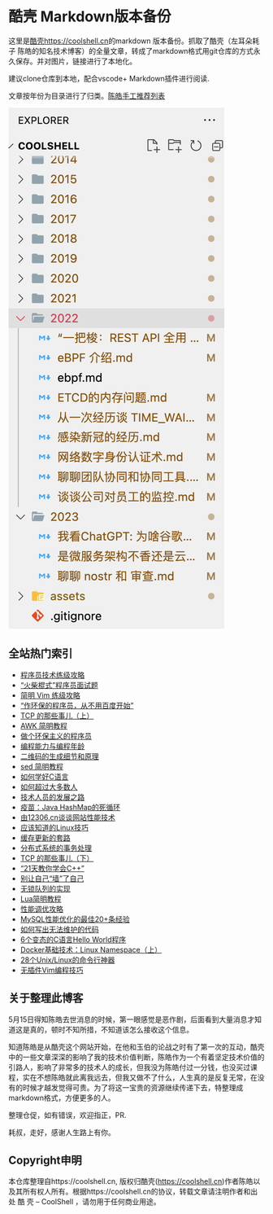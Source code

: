 # 酷壳 Markdown版本备份

这里是[酷壳https://coolshell.cn](https://coolshell.cn/)的markdown 版本备份。抓取了酷壳（左耳朵耗子 陈皓的知名技术博客）的全量文章，转成了markdown格式用git仓库的方式永久保存。并对图片，链接进行了本地化。

建议clone仓库到本地，配合vscode+ Markdown插件进行阅读. 

文章按年份为目录进行了归类。[陈皓手工推荐列表](./featured.md)

![](assets/20230517231205.png)

## 全站热门索引

- [程序员技术练级攻略](./2011/%E7%A8%8B%E5%BA%8F%E5%91%98%E6%8A%80%E6%9C%AF%E7%BB%83%E7%BA%A7%E6%94%BB%E7%95%A5.md)
- [“火柴棍式”程序员面试题](./2011/%E2%80%9C%E7%81%AB%E6%9F%B4%E6%A3%8D%E5%BC%8F%E2%80%9D%E7%A8%8B%E5%BA%8F%E5%91%98%E9%9D%A2%E8%AF%95%E9%A2%98.md)
- [简明 Vim 练级攻略](./2011/%E7%AE%80%E6%98%8E%20Vim%20%E7%BB%83%E7%BA%A7%E6%94%BB%E7%95%A5.md)
- [“作环保的程序员，从不用百度开始”](./2013/%E2%80%9C%E4%BD%9C%E7%8E%AF%E4%BF%9D%E7%9A%84%E7%A8%8B%E5%BA%8F%E5%91%98%EF%BC%8C%E4%BB%8E%E4%B8%8D%E7%94%A8%E7%99%BE%E5%BA%A6%E5%BC%80%E5%A7%8B%E2%80%9D.md)
- [TCP 的那些事儿（上）](./2014/TCP%20%E7%9A%84%E9%82%A3%E4%BA%9B%E4%BA%8B%E5%84%BF%EF%BC%88%E4%B8%8A%EF%BC%89.md)
- [AWK 简明教程](/2013/AWK%20%E7%AE%80%E6%98%8E%E6%95%99%E7%A8%8B.md)
- [做个环保主义的程序员](/2012/%E5%81%9A%E4%B8%AA%E7%8E%AF%E4%BF%9D%E4%B8%BB%E4%B9%89%E7%9A%84%E7%A8%8B%E5%BA%8F%E5%91%98.md)
- [编程能力与编程年龄](/2013/%E7%BC%96%E7%A8%8B%E8%83%BD%E5%8A%9B%E4%B8%8E%E7%BC%96%E7%A8%8B%E5%B9%B4%E9%BE%84.md)
- [二维码的生成细节和原理](/2013/%E4%BA%8C%E7%BB%B4%E7%A0%81%E7%9A%84%E7%94%9F%E6%88%90%E7%BB%86%E8%8A%82%E5%92%8C%E5%8E%9F%E7%90%86.md)
- [sed 简明教程](/2013/sed%20%E7%AE%80%E6%98%8E%E6%95%99%E7%A8%8B.md)
- [如何学好C语言](/2011/%E5%A6%82%E4%BD%95%E5%AD%A6%E5%A5%BDC%E8%AF%AD%E8%A8%80.md)
- [如何超过大多数人](./2019/%E5%A6%82%E4%BD%95%E8%B6%85%E8%BF%87%E5%A4%A7%E5%A4%9A%E6%95%B0%E4%BA%BA.md)
- [技术人员的发展之路](./2016/%E6%8A%80%E6%9C%AF%E4%BA%BA%E5%91%98%E7%9A%84%E5%8F%91%E5%B1%95%E4%B9%8B%E8%B7%AF.md)
- [疫苗：Java HashMap的死循环](/2013/%E7%96%AB%E8%8B%97%EF%BC%9AJava%20HashMap%E7%9A%84%E6%AD%BB%E5%BE%AA%E7%8E%AF.md)
- [由12306.cn谈谈网站性能技术](/2012/%E7%94%B112306.cn%E8%B0%88%E8%B0%88%E7%BD%91%E7%AB%99%E6%80%A7%E8%83%BD%E6%8A%80%E6%9C%AF.md)
- [应该知道的Linux技巧](/2013/%E5%BA%94%E8%AF%A5%E7%9F%A5%E9%81%93%E7%9A%84Linux%E6%8A%80%E5%B7%A7.md)
- [缓存更新的套路](/2016/%E7%BC%93%E5%AD%98%E6%9B%B4%E6%96%B0%E7%9A%84%E5%A5%97%E8%B7%AF.md)
- [分布式系统的事务处理](/2014/%E5%88%86%E5%B8%83%E5%BC%8F%E7%B3%BB%E7%BB%9F%E7%9A%84%E4%BA%8B%E5%8A%A1%E5%A4%84%E7%90%86.md)
- [TCP 的那些事儿（下）](/2014/TCP%20%E7%9A%84%E9%82%A3%E4%BA%9B%E4%BA%8B%E5%84%BF%EF%BC%88%E4%B8%8B%EF%BC%89.md)
- [“21天教你学会C++”](/2010/%E2%80%9C21%E5%A4%A9%E6%95%99%E4%BD%A0%E5%AD%A6%E4%BC%9AC%2B%2B%E2%80%9D.md)
- [别让自己“墙”了自己](/2019/%E5%88%AB%E8%AE%A9%E8%87%AA%E5%B7%B1%E2%80%9C%E5%A2%99%E2%80%9D%E4%BA%86%E8%87%AA%E5%B7%B1.md)
- [无锁队列的实现](/2012/%E6%97%A0%E9%94%81%E9%98%9F%E5%88%97%E7%9A%84%E5%AE%9E%E7%8E%B0.md)
- [Lua简明教程](/2013/Lua%E7%AE%80%E6%98%8E%E6%95%99%E7%A8%8B.md)
- [性能调优攻略](/2012/%E6%80%A7%E8%83%BD%E8%B0%83%E4%BC%98%E6%94%BB%E7%95%A5.md)
- [MySQL性能优化的最佳20+条经验](/2009/MySQL%E6%80%A7%E8%83%BD%E4%BC%98%E5%8C%96%E7%9A%84%E6%9C%80%E4%BD%B320%2B%E6%9D%A1%E7%BB%8F%E9%AA%8C.md)
- [如何写出无法维护的代码](/2011/%E5%A6%82%E4%BD%95%E5%86%99%E5%87%BA%E6%97%A0%E6%B3%95%E7%BB%B4%E6%8A%A4%E7%9A%84%E4%BB%A3%E7%A0%81.md)
- [6个变态的C语言Hello World程序](/2009/6%E4%B8%AA%E5%8F%98%E6%80%81%E7%9A%84C%E8%AF%AD%E8%A8%80Hello%20World%E7%A8%8B%E5%BA%8F.md)
- [Docker基础技术：Linux Namespace（上）](/2015/Docker%E5%9F%BA%E7%A1%80%E6%8A%80%E6%9C%AF%EF%BC%9ALinux%20Namespace%EF%BC%88%E4%B8%8A%EF%BC%89.md)
- [28个Unix/Linux的命令行神器](/2012/28%E4%B8%AAUnix-Linux%E7%9A%84%E5%91%BD%E4%BB%A4%E8%A1%8C%E7%A5%9E%E5%99%A8.md)
- [无插件Vim编程技巧](/2014/%E6%97%A0%E6%8F%92%E4%BB%B6Vim%E7%BC%96%E7%A8%8B%E6%8A%80%E5%B7%A7.md)

## 关于整理此博客

5月15日得知陈皓去世消息的时候，第一眼感觉是恶作剧，后面看到大量消息才知道这是真的，顿时不知所措，不知道该怎么接收这个信息。

知道陈皓是从酷壳这个网站开始，在他和玉伯的论战之时有了第一次的互动，酷壳中的一些文章深深的影响了我的技术价值判断，陈皓作为一个有着坚定技术价值的引路人，影响了非常多的技术人的成长，但我没为陈皓付过一分钱，也没买过课程，实在不想陈皓就此离我远去，但我又做不了什么，人生真的是反复无常，在没有的时候才越发觉得可贵。为了将这一宝贵的资源继续传递下去，特整理成markdown格式，方便更多的人。

整理仓促，如有错误，欢迎指正，PR.

耗叔，走好，感谢人生路上有你。

## Copyright申明

本仓库整理自https://coolshell.cn, 版权归酷壳(https://coolshell.cn)作者陈皓以及其所有权人所有。根据https://coolshell.cn的协议，转载文章请注明作者和出处 酷 壳 – CoolShell ，请勿用于任何商业用途。